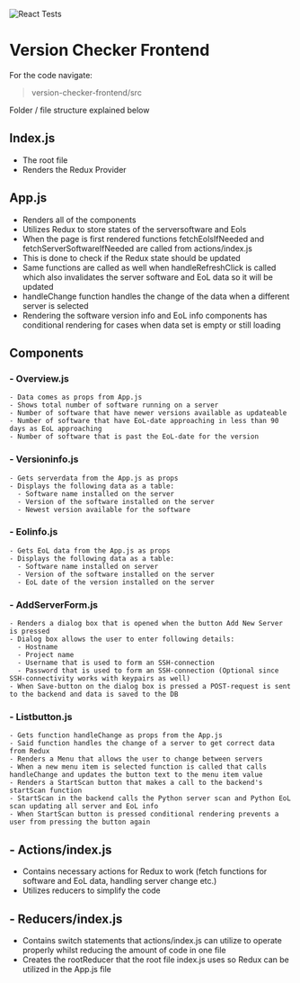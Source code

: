 
![React Tests](https://github.com/Zeppily/Softala-Version-Checker/actions/workflows/reactapp.js.yml/badge.svg)
# Version Checker Frontend

For the code navigate: 
> version-checker-frontend/src

Folder / file structure explained below

## Index.js
- The root file
- Renders the Redux Provider

## App.js

- Renders all of the components
- Utilizes Redux to store states of the serversoftware and Eols
- When the page is first rendered functions fetchEolsIfNeeded and fetchServerSoftwareIfNeeded are called from actions/index.js
- This is done to check if the Redux state should be updated
- Same functions are called as well when handleRefreshClick is called which also invalidates the server software and EoL data so it will be updated
- handleChange function handles the change of the data when a different server is selected
- Rendering the software version info and EoL info components has conditional rendering for cases when data set is empty or still loading

## Components

### - Overview.js
	- Data comes as props from App.js
	- Shows total number of software running on a server
	- Number of software that have newer versions available as updateable
	- Number of software that have EoL-date approaching in less than 90 days as EoL approaching
	- Number of software that is past the EoL-date for the version

### - Versioninfo.js
	- Gets serverdata from the App.js as props
	- Displays the following data as a table:
	  - Software name installed on the server
	  - Version of the software installed on the server
	  - Newest version available for the software

### - Eolinfo.js
	- Gets EoL data from the App.js as props
	- Displays the following data as a table:
	  - Software name installed on server
	  - Version of the software installed on the server
	  - EoL date of the version installed on the server

### - AddServerForm.js
	- Renders a dialog box that is opened when the button Add New Server is pressed
	- Dialog box allows the user to enter following details:
	  - Hostname
	  - Project name
	  - Username that is used to form an SSH-connection
	  - Password that is used to form an SSH-connection (Optional since SSH-connectivity works with keypairs as well)
	- When Save-button on the dialog box is pressed a POST-request is sent to the backend and data is saved to the DB

### - Listbutton.js
	- Gets function handleChange as props from the App.js
	- Said function handles the change of a server to get correct data from Redux
	- Renders a Menu that allows the user to change between servers
	- When a new menu item is selected function is called that calls handleChange and updates the button text to the menu item value
	- Renders a StartScan button that makes a call to the backend's startScan function
	- StartScan in the backend calls the Python server scan and Python EoL scan updating all server and EoL info
	- When StartScan button is pressed conditional rendering prevents a user from pressing the button again

## - Actions/index.js
- Contains necessary actions for Redux to work (fetch functions for software and EoL data, handling server change etc.)
- Utilizes reducers to simplify the code

## - Reducers/index.js
- Contains switch statements that actions/index.js can utilize to operate properly whilst reducing the amount of code in one file
- Creates the rootReducer that the root file index.js uses so Redux can be utilized in the App.js file
